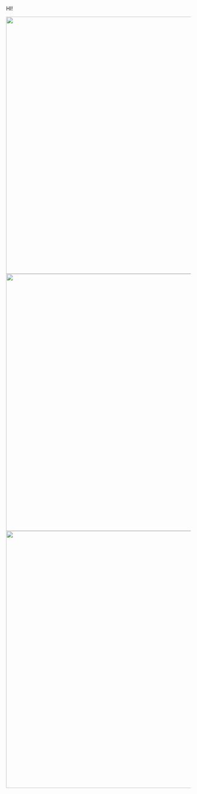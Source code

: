 HI!
<div id="header" align="center">
  <img src="https://github.com/staticmoth-supremacy/EV.EVSY/blob/main/%D0%BA%D1%83.png?raw=true" width="700"/>
</div>
<div id="header" align="center">
  <img src="https://github.com/staticmoth-supremacy/EV.EVSY/blob/main/%D0%BA%D1%832.png?raw=true" width="700"/>
</div>
<div id="header" align="center">
  <img src="https://github.com/staticmoth-supremacy/EV.EVSY/blob/main/%D0%BA%D1%833.png?raw=true" width="700"/>
</div>
